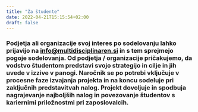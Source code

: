 ```yaml
---
title: "Za študente"
date: 2022-04-21T15:15:54+02:00
draft: false
---
```


<h3>Podjetja ali organizacije svoj interes po sodelovanju lahko prijavijo na 
<a href="mailto:info@multidisciplinaren.si" style="color:black;">info@multidisciplinaren.si</a> in s tem 
sprejmejo pogoje sodelovanja. Od podjetja / organizacije pričakujemo, da vodstvo študentom predstavi svojo strategijo 
in cilje in jih uvede v izzive v panogi.  Naročnik se po potrebi vključuje v procesne faze izvajanja projekta in na 
koncu sodeluje pri zaključnih predstavitvah nalog. Projekt dovoljuje in spodbuja nagrajevanje najboljših nalog in 
povezovanje študentov s kariernimi priložnostmi pri zaposlovalcih.</h3>
